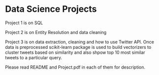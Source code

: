 # Data Science Projects

Project 1 is on SQL

Project 2 is on Entity Resolution and data cleaning

Project 3 is on data extraction, cleaning and how to use Twitter API. Once data is preprocessed scikit-learn package is used to build vectorizers to cluster tweets based on similarity and also shpow top 10 most similar tweets to a particular query.

Please read README and Project.pdf in each of them for description.

